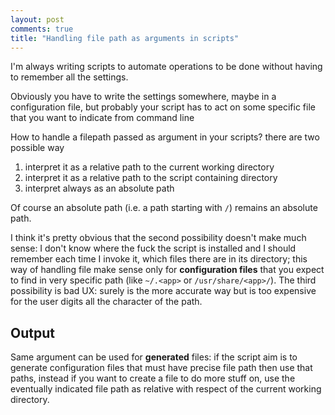 ```yaml
---
layout: post
comments: true
title: "Handling file path as arguments in scripts"
---
```


I'm always writing scripts to automate operations to be done without having
to remember all the settings.

Obviously you have to write the settings somewhere, maybe in a configuration
file, but probably your script has to act on some specific file that you want
to indicate from command line

How to handle a filepath passed as argument in your scripts? there are two
possible way

 1. interpret it as a relative path to the current working directory
 2. interpret it as a relative path to the script containing directory
 3. interpret always as an absolute path

Of course an absolute path (i.e. a path starting with ``/``) remains
an absolute path.

I think it's pretty obvious that the second possibility doesn't make much
sense: I don't know where the fuck the script is installed and I should
remember each time I invoke it, which files there are in its directory; this
way of handling file make sense only for **configuration files** that you
expect to find in very specific path (like ``~/.<app>`` or
``/usr/share/<app>/``). The third possibility is bad UX: surely is the more
accurate way but is too expensive for the user digits all the character of the
path.

## Output

Same argument can be used for **generated** files: if the script aim is to
generate configuration files that must have precise file path then use that
paths, instead if you want to create a file to do more stuff on, use the
eventually indicated file path as relative with respect of the current working
directory.
